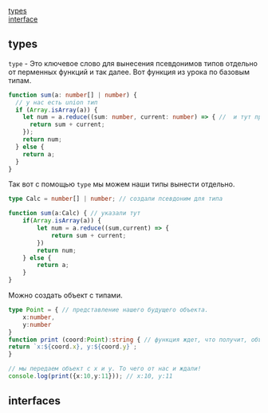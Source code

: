 [types]()<br>
[interface]()<br>

## types

`type` - Это ключевое слово для вынесения псевдонимов типов отдельно от перменных функций и так далее. Вот функция из урока по базовым типам.

```ts
function sum(a: number[] | number) {
  // у нас есть union тип
  if (Array.isArray(a)) {
    let num = a.reduce((sum: number, current: number) => { //  и тут просто тип number
      return sum + current;
    });
    return num;
  } else {
    return a;
  }
}
```
Так вот с помощью `type` мы можем наши типы вынести отдельно.
```ts
type Calc = number[] | number; // создали псевдоним для типа

function sum(a:Calc) { // указали тут
    if(Array.isArray(a)) {
        let num = a.reduce((sum,current) => {
            return sum + current; 
        })
        return num;
    } else {
        return a; 
    }
}
```
Можно создать объект с типами.
```ts
type Point = { // представление нашего будущего объекта.
    x:number,
    y:number
}
function print (coord:Point):string { // функция ждет, что получит, объект типа Point
return `x:${coord.x}, y:${coord.y}`;
}

// мы передаем объект с x и y. То чего от нас и ждали!
console.log(print({x:10,y:11})); // x:10, y:11
```

## interfaces 

